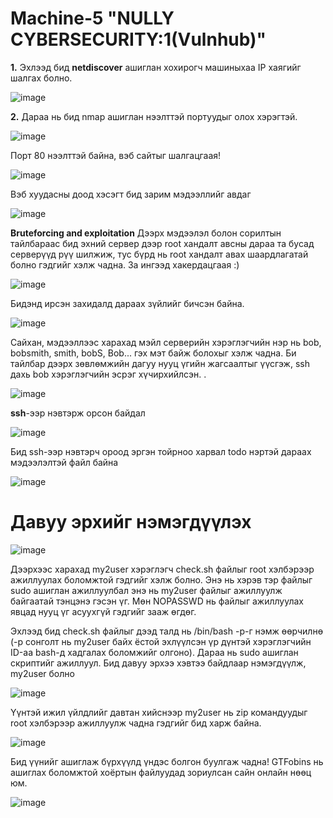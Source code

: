# Machine-5 "NULLY CYBERSECURITY:1(Vulnhub)"
**1.** Эхлээд бид **netdiscover** ашиглан хохирогч машиныхаа IP хаягийг шалгах болно.

![image](https://github.com/Bultuush/Machine-5/assets/129934501/f034e4c4-93a0-4274-a617-6aa4efc4b681)

**2.** Дараа нь бид nmap ашиглан нээлттэй портуудыг олох хэрэгтэй.

![image](https://github.com/Bultuush/Machine-5/assets/129934501/6f41cd21-0f0c-4702-933b-62b70bcc047f)

Порт 80 нээлттэй байна, вэб сайтыг шалгацгаая!

![image](https://github.com/Bultuush/Machine-5/assets/129934501/2808bae1-3912-42ec-87a4-7b246eba4df9)

Вэб хуудасны доод хэсэгт бид зарим мэдээллийг авдаг

![image](https://github.com/Bultuush/Machine-5/assets/129934501/1657232d-ed7b-4a08-8823-7c7abce8a033)


**Bruteforcing and exploitation**
Дээрх мэдээлэл болон сорилтын тайлбараас бид эхний сервер дээр root хандалт авсны дараа та бусад серверүүд рүү шилжиж, тус бүрд нь root хандалт авах шаардлагатай болно гэдгийг хэлж чадна. За ингээд хакердацгаая :)

![image](https://github.com/Bultuush/Machine-5/assets/129934501/3f8ad154-7349-4d80-a29e-08229eee65fe)

Бидэнд ирсэн захидалд дараах зүйлийг бичсэн байна.

![image](https://github.com/Bultuush/Machine-5/assets/129934501/607768b6-6665-4294-9744-d3d4f8ca017c)

Сайхан, мэдээллээс харахад мэйл серверийн хэрэглэгчийн нэр нь bob, bobsmith, smith, bobS, Bob... гэх мэт байж болохыг хэлж чадна. Би тайлбар дээрх зөвлөмжийн дагуу нууц үгийн жагсаалтыг үүсгэж, ssh дахь bob хэрэглэгчийн эсрэг хүчирхийлсэн. .

![image](https://github.com/Bultuush/Machine-5/assets/129934501/5a1a7a66-f944-4061-9622-a06509f98fae)

**ssh**-ээр нэвтэрж орсон байдал

![image](https://github.com/Bultuush/Machine-5/assets/129934501/023f49ef-9689-4a57-8c0a-290dd381cbfe)

Бид ssh-ээр нэвтэрч ороод эргэн тойрноо харвал todo нэртэй дараах мэдээлэлтэй файл байна

![image](https://github.com/Bultuush/Machine-5/assets/129934501/36d9f627-8b5d-46f5-a01e-fc0f2f807289)

# Давуу эрхийг нэмэгдүүлэх

![image](https://github.com/Bultuush/Machine-5/assets/129934501/98590060-c9b6-4df9-90ec-1b4f1939a2fe)

Дээрхээс харахад my2user хэрэглэгч check.sh файлыг root хэлбэрээр ажиллуулах боломжтой гэдгийг хэлж болно. Энэ нь хэрэв тэр файлыг sudo ашиглан ажиллуулбал энэ нь my2user файлыг ажиллуулж байгаатай тэнцэнэ гэсэн үг. Мөн NOPASSWD нь файлыг ажиллуулах явцад нууц үг асуухгүй гэдгийг зааж өгдөг.

Эхлээд бид check.sh файлыг дээд талд нь /bin/bash -p-г нэмж өөрчилнө (-p сонголт нь my2user байх ёстой эхлүүлсэн үр дүнтэй хэрэглэгчийн ID-аа bash-д хадгалах боломжийг олгоно). Дараа нь sudo ашиглан скриптийг ажиллуул. Бид давуу эрхээ хэвтээ байдлаар нэмэгдүүлж, my2user болно

![image](https://github.com/Bultuush/Machine-5/assets/129934501/b7999e14-ec9e-4354-8464-fc79a3601932)

Үүнтэй ижил үйлдлийг давтан хийснээр my2user нь zip командуудыг root хэлбэрээр ажиллуулж чадна гэдгийг бид харж байна.

![image](https://github.com/Bultuush/Machine-5/assets/129934501/4b2ee7db-bc3b-476f-a9ca-3d8dcad6f7dc)

Бид үүнийг ашиглаж бүрхүүлд үндэс болгон буулгаж чадна! GTFobins нь ашиглах боломжтой хоёртын файлуудад зориулсан сайн онлайн нөөц юм.

![image](https://github.com/Bultuush/Machine-5/assets/129934501/9e7f6478-c6c6-42ea-a5e5-9943ec24080b)
